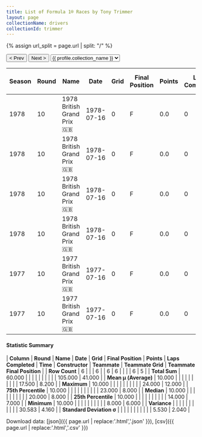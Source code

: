 ```yaml
---
title: List of Formula 1® Races by Tony Trimmer
layout: page
collectionName: drivers
collectionId: trimmer
---
```


{% assign url_split = page.url | split: "/" %}
<div id="collection-navigation">
<button onclick="selector.options[selector.selectedIndex-1].value && (window.location = selector.options[selector.selectedIndex-1].value);">&lt; Prev</button>
<button onclick="selector.options[selector.selectedIndex+1].value && (window.location = selector.options[selector.selectedIndex+1].value);">Next &gt;</button>
<select id="selector" onchange="this.options[this.selectedIndex].value && (window.location = this.options[this.selectedIndex].value);">
  {% for collectionId in site.data[page.collectionName].refs %}
    {% if collectionId == page.collectionId %}
      {% assign selected = "selected" %}
    {% else %}
      {% assign selected = "" %}
    {% endif %}
    {% assign profile = site.data[page.collectionName][collectionId].profile %}
    <option value="/f1/{{ page.collectionName }}/{{ collectionId }}/{{ url_split[4] }}" {{ selected }}>{{ profile.collection_name }}</option>
  {% endfor %}
</select>
</div>

| Season | Round | Name | Date | Grid | Final Position | Points | Laps Completed | Time | Constructor | Teammate | Teammate Grid | Teammate Final Position |
|--|--|--|--|--|--|--|--|--|--|--|--|--|
| 1978 | 10 | 1978 British Grand Prix 🇬🇧 | 1978-07-16 | 0 | F | 0.0 | 0 |   | McLaren 🇬🇧 | [Patrick Tambay 🇫🇷](/f1/drivers/tambay) | 20 | 6 |
| 1978 | 10 | 1978 British Grand Prix 🇬🇧 | 1978-07-16 | 0 | F | 0.0 | 0 |   | McLaren 🇬🇧 | [Bruno Giacomelli 🇮🇹](/f1/drivers/giacomelli) | 16 | 7 |
| 1978 | 10 | 1978 British Grand Prix 🇬🇧 | 1978-07-16 | 0 | F | 0.0 | 0 |   | McLaren 🇬🇧 | [Brett Lunger 🇺🇸](/f1/drivers/lunger) | 24 | 8 |
| 1978 | 10 | 1978 British Grand Prix 🇬🇧 | 1978-07-16 | 0 | F | 0.0 | 0 |   | McLaren 🇬🇧 | [James Hunt 🇬🇧](/f1/drivers/hunt) | 14 | R |
| 1977 | 10 | 1977 British Grand Prix 🇬🇧 | 1977-07-16 | 0 | F | 0.0 | 0 |   | Surtees 🇬🇧 | [Vittorio Brambilla 🇮🇹](/f1/drivers/brambilla) | 8 | 8 |
| 1977 | 10 | 1977 British Grand Prix 🇬🇧 | 1977-07-16 | 0 | F | 0.0 | 0 |   | Surtees 🇬🇧 | [Vern Schuppan 🇦🇺](/f1/drivers/schuppan) | 23 | 12 |

#### Statistic Summary

| **Column** | **Round** | **Name** | **Date** | **Grid** | **Final Position** | **Points** | **Laps Completed** | **Time** | **Constructor** | **Teammate** | **Teammate Grid** | **Teammate Final Position** |
| **Row Count** | 6 |  |  | 6 |  | 6 | 6 |  |  |  | 6 | 5 |
| **Total Sum** | 60.000 |  |  |  |  |  |  |  |  |  | 105.000 | 41.000 |
| **Mean μ (Average)** | 10.000 |  |  |  |  |  |  |  |  |  | 17.500 | 8.200 |
| **Maximum** | 10.000 |  |  |  |  |  |  |  |  |  | 24.000 | 12.000 |
| **75th Percentile** | 10.000 |  |  |  |  |  |  |  |  |  | 23.000 | 8.000 |
| **Median** | 10.000 |  |  |  |  |  |  |  |  |  | 20.000 | 8.000 |
| **25th Percentile** | 10.000 |  |  |  |  |  |  |  |  |  | 14.000 | 7.000 |
| **Minimum** | 10.000 |  |  |  |  |  |  |  |  |  | 8.000 | 6.000 |
| **Variance** |  |  |  |  |  |  |  |  |  |  | 30.583 | 4.160 |
| **Standard Deviation σ** |  |  |  |  |  |  |  |  |  |  | 5.530 | 2.040 |

Download data: [json]({{ page.url | replace:'.html','.json' }}), [csv]({{ page.url | replace:'.html','.csv' }})
